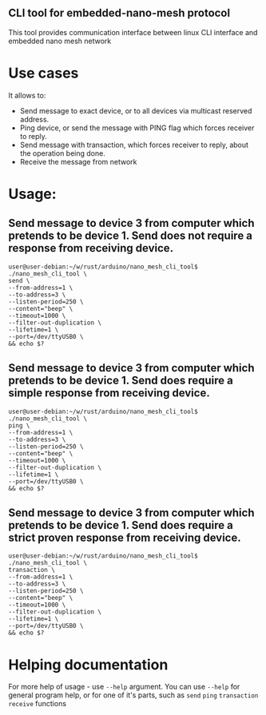 ## CLI tool for embedded-nano-mesh protocol
This tool provides communication interface between linux CLI interface and embedded nano mesh network

# Use cases
It allows to:
* Send message to exact device, or to all devices via multicast reserved address.
* Ping device, or send the message with PING flag which forces receiver to reply.
* Send message with transaction, which forces receiver to reply, about the operation being done.
* Receive the message from network

# Usage:
## Send message to device 3 from computer which pretends to be device 1. Send does not require a response from receiving device.
```
user@user-debian:~/w/rust/arduino/nano_mesh_cli_tool$ ./nano_mesh_cli_tool \
send \
--from-address=1 \
--to-address=3 \
--listen-period=250 \
--content="beep" \
--timeout=1000 \
--filter-out-duplication \
--lifetime=1 \
--port=/dev/ttyUSB0 \
&& echo $?
```

## Send message to device 3 from computer which pretends to be device 1. Send does require a simple response from receiving device.
```
user@user-debian:~/w/rust/arduino/nano_mesh_cli_tool$ ./nano_mesh_cli_tool \
ping \
--from-address=1 \
--to-address=3 \
--listen-period=250 \
--content="beep" \
--timeout=1000 \
--filter-out-duplication \
--lifetime=1 \
--port=/dev/ttyUSB0 \
&& echo $?
```

## Send message to device 3 from computer which pretends to be device 1. Send does require a strict proven response from receiving device.
```
user@user-debian:~/w/rust/arduino/nano_mesh_cli_tool$ ./nano_mesh_cli_tool \
transaction \
--from-address=1 \
--to-address=3 \
--listen-period=250 \
--content="beep" \
--timeout=1000 \
--filter-out-duplication \
--lifetime=1 \
--port=/dev/ttyUSB0 \
&& echo $?
```

# Helping documentation
For more help of usage - use `--help` argument.
You can use `--help` for general program help, or for one of it's parts, such as `send` `ping` `transaction` `receive` functions
